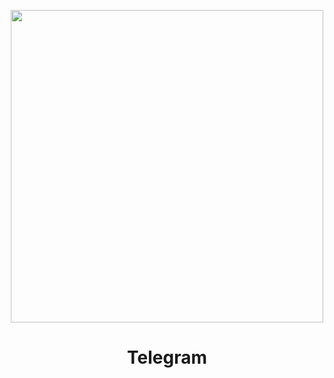 <p align="center">
  <img width="500px" src="https://www.strabot.dev/_media/main-logo-with-name.png">
</p>
<h1 align="center">Telegram</h1>
